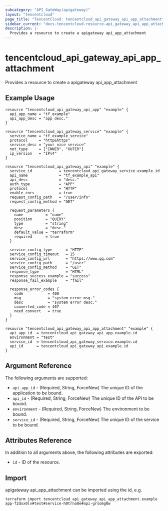 ```yaml
---
subcategory: "API GateWay(apigateway)"
layout: "tencentcloud"
page_title: "TencentCloud: tencentcloud_api_gateway_api_app_attachment"
sidebar_current: "docs-tencentcloud-resource-api_gateway_api_app_attachment"
description: |-
  Provides a resource to create a apigateway api_app_attachment
---
```


# tencentcloud_api_gateway_api_app_attachment

Provides a resource to create a apigateway api_app_attachment

## Example Usage

```hcl
resource "tencentcloud_api_gateway_api_app" "example" {
  api_app_name = "tf_example"
  api_app_desc = "app desc."
}

resource "tencentcloud_api_gateway_service" "example" {
  service_name = "tf_example_service"
  protocol     = "http&https"
  service_desc = "your nice service"
  net_type     = ["INNER", "OUTER"]
  ip_version   = "IPv4"
}

resource "tencentcloud_api_gateway_api" "example" {
  service_id            = tencentcloud_api_gateway_service.example.id
  api_name              = "tf_example_api"
  api_desc              = "desc."
  auth_type             = "APP"
  protocol              = "HTTP"
  enable_cors           = true
  request_config_path   = "/user/info"
  request_config_method = "GET"

  request_parameters {
    name          = "name"
    position      = "QUERY"
    type          = "string"
    desc          = "desc."
    default_value = "terraform"
    required      = true
  }

  service_config_type      = "HTTP"
  service_config_timeout   = 15
  service_config_url       = "https://www.qq.com"
  service_config_path      = "/user"
  service_config_method    = "GET"
  response_type            = "HTML"
  response_success_example = "success"
  response_fail_example    = "fail"

  response_error_codes {
    code           = 400
    msg            = "system error msg."
    desc           = "system error desc."
    converted_code = 407
    need_convert   = true
  }
}

resource "tencentcloud_api_gateway_api_app_attachment" "example" {
  api_app_id  = tencentcloud_api_gateway_api_app.example.id
  environment = "test"
  service_id  = tencentcloud_api_gateway_service.example.id
  api_id      = tencentcloud_api_gateway_api.example.id
}
```

## Argument Reference

The following arguments are supported:

* `api_app_id` - (Required, String, ForceNew) The unique ID of the application to be bound.
* `api_id` - (Required, String, ForceNew) The unique ID of the API to be bound.
* `environment` - (Required, String, ForceNew) The environment to be bound.
* `service_id` - (Required, String, ForceNew) The unique ID of the service to be bound.

## Attributes Reference

In addition to all arguments above, the following attributes are exported:

* `id` - ID of the resource.



## Import

apigateway api_app_attachment can be imported using the id, e.g.

```
terraform import tencentcloud_api_gateway_api_app_attachment.example app-f2dxx0lv#test#service-h0trno8e#api-grsomg0w
```


